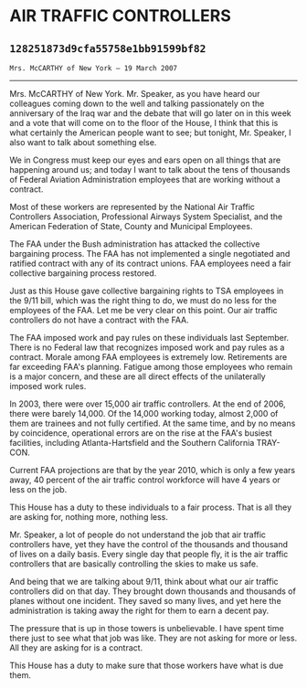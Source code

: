 # AIR TRAFFIC CONTROLLERS
## `128251873d9cfa55758e1bb91599bf82`
`Mrs. McCARTHY of New York — 19 March 2007`

---


Mrs. McCARTHY of New York. Mr. Speaker, as you have heard our 
colleagues coming down to the well and talking passionately on the 
anniversary of the Iraq war and the debate that will go later on in 
this week and a vote that will come on to the floor of the House, I 
think that this is what certainly the American people want to see; but 
tonight, Mr. Speaker, I also want to talk about something else.

We in Congress must keep our eyes and ears open on all things that 
are happening around us; and today I want to talk about the tens of 
thousands of Federal Aviation Administration employees that are working 
without a contract.

Most of these workers are represented by the National Air Traffic 
Controllers Association, Professional Airways System Specialist, and 
the American Federation of State, County and Municipal Employees.

The FAA under the Bush administration has attacked the collective 
bargaining process. The FAA has not implemented a single negotiated and 
ratified contract with any of its contract unions. FAA employees need a 
fair collective bargaining process restored.

Just as this House gave collective bargaining rights to TSA employees 
in the 9/11 bill, which was the right thing to do, we must do no less 
for the employees of the FAA. Let me be very clear on this point. Our 
air traffic controllers do not have a contract with the FAA.

The FAA imposed work and pay rules on these individuals last 
September. There is no Federal law that recognizes imposed work and pay 
rules as a contract. Morale among FAA employees is extremely low. 
Retirements are far exceeding FAA's planning. Fatigue among those 
employees who remain is a major concern, and these are all direct 
effects of the unilaterally imposed work rules.

In 2003, there were over 15,000 air traffic controllers. At the end 
of 2006, there were barely 14,000. Of the 14,000 working today, almost 
2,000 of them are trainees and not fully certified. At the same time, 
and by no means by coincidence, operational errors are on the rise at 
the FAA's busiest facilities, including Atlanta-Hartsfield and the 
Southern California TRAY-CON.

Current FAA projections are that by the year 2010, which is only a 
few years away, 40 percent of the air traffic control workforce will 
have 4 years or less on the job.

This House has a duty to these individuals to a fair process. That is 
all they are asking for, nothing more, nothing less.

Mr. Speaker, a lot of people do not understand the job that air 
traffic controllers have, yet they have the control of the thousands 
and thousand of lives on a daily basis. Every single day that people 
fly, it is the air traffic controllers that are basically controlling 
the skies to make us safe.

And being that we are talking about 9/11, think about what our air 
traffic controllers did on that day. They brought down thousands and 
thousands of planes without one incident. They saved so many lives, and 
yet here the administration is taking away the right for them to earn a 
decent pay.

The pressure that is up in those towers is unbelievable. I have spent 
time there just to see what that job was like. They are not asking for 
more or less. All they are asking for is a contract.

This House has a duty to make sure that those workers have what is 
due them.
